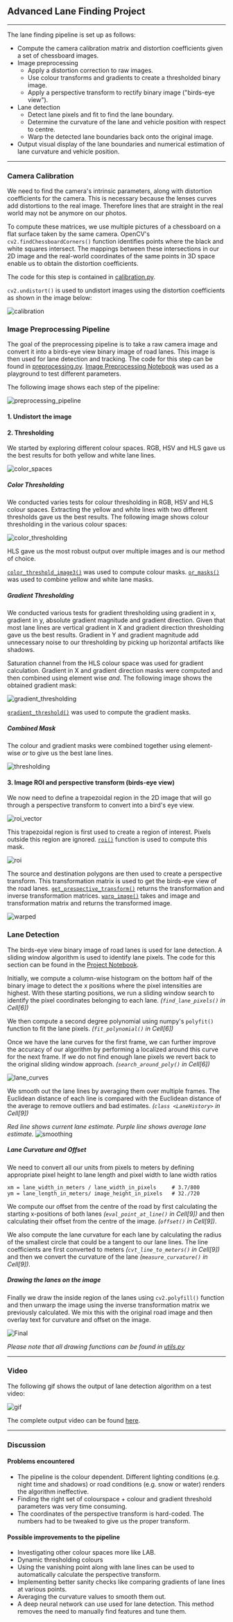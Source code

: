 ## Advanced Lane Finding Project

---

The lane finding pipeline is set up as follows:

* Compute the camera calibration matrix and distortion coefficients given a set of chessboard images.
* Image preprocessing
  * Apply a distortion correction to raw images.
  * Use colour transforms and gradients to create a thresholded binary image.
  * Apply a perspective transform to rectify binary image ("birds-eye view").
* Lane detection
  * Detect lane pixels and fit to find the lane boundary.
  * Determine the curvature of the lane and vehicle position with respect to centre.
  * Warp the detected lane boundaries back onto the original image.
* Output visual display of the lane boundaries and numerical estimation of lane curvature and vehicle position.

---

[//]: # (Image References)

[calibration]: ./output_images/calibration.jpg "Calibration"
[preprocessing_pipeline]: ./output_images/preprocessing_pipeline.png "Preprocessing Pipeline"
[color_spaces]: ./output_images/color_spaces.png "Color Spaces"
[color_thresholding]: ./output_images/color_thresholding.png "Color Thresholding"
[gradient_thresholding]: ./output_images/gradient_thresholding.png "Gradient Thresholding"
[thresholding]: ./output_images/thresholding.png "Thresholding"
[roi_vector]: ./output_images/roi_vector.png "ROI Vector"
[roi]: ./output_images/roi.png "ROI"
[warped]: ./output_images/warped.png "Warped"
[lane_curves]: ./output_images/lane_curves.png "Lane Curves"
[smoothing]: ./output_images/smoothing.png "Smoothing"
[final]: ./output_images/final.png "Final"
[gif]: ./output_videos/output.gif "Output GIF"

### Camera Calibration

We need to find the camera's intrinsic parameters, along with distortion coefficients for the camera. This is necessary because the lenses curves add distortions to the real image. Therefore lines that are straight in the real world may not be anymore on our photos.

To compute these matrices, we use multiple pictures of a chessboard on a flat surface taken by the same camera. OpenCV's `cv2.findChessboardCorners()` function identifies points where the black and white squares intersect. The mappings between these intersections in our 2D image and the real-world coordinates of the same points in 3D space enable us to obtain the distortion coefficients.

The code for this step is contained in [calibration.py](calibration.py).

`cv2.undistort()` is used to undistort images using the distortion coefficients as shown in the image below:

![calibration]

### Image Preprocessing Pipeline

The goal of the preprocessing pipeline is to take a raw camera image and convert it into a birds-eye view
binary image of road lanes. This image is then used for lane detection and tracking. The code for this step can be found in [preprocessing.py](preprocessing.py). [Image Preprocessing Notebook](Image&#32;Preprocessing.ipynb) was used
as a playground to test different parameters.

The following image shows each step of the pipeline:

![preprocessing_pipeline]

#### 1. Undistort the image

#### 2. Thresholding

We started by exploring different colour spaces. RGB, HSV and HLS gave us the best results for both yellow and white lane lines.

![color_spaces]

##### Color Thresholding

We conducted varies tests for colour thresholding in RGB, HSV and HLS colour spaces. Extracting the yellow and white lines with two different thresholds gave us the best results. The following image shows colour thresholding in the various colour spaces:

![color_thresholding]

HLS gave us the most robust output over multiple images and is our method of choice.

[`color_threshold_image3()`](preprocessing.py#L12) was used to compute colour masks. [`or_masks()`](preprocessing.py#L23) was used to combine yellow and white lane masks.

##### Gradient Thresholding

We conducted various tests for gradient thresholding using gradient in x, gradient in y, absolute gradient magnitude and gradient direction. Given that most lane lines are vertical gradient in X and gradient direction thresholding gave us the best results. Gradient in Y and gradient magnitude add unnecessary noise to our thresholding by picking up horizontal artifacts like shadows.

Saturation channel from the HLS colour space was used for gradient calculation. Gradient in X and gradient direction masks were computed and then combined using element wise *and*. The following image shows the obtained gradient mask:

![gradient_thresholding]

[`gradient_threshold()`](preprocessing.py#L45) was used to compute the gradient masks.

##### Combined Mask

The colour and gradient masks were combined together using element-wise *or* to give us the best lane lines.

![thresholding]

#### 3. Image ROI and perspective transform (birds-eye view)

We now need to define a trapezoidal region in the 2D image that will go through a perspective transform to convert into a bird's eye view.

![roi_vector]

This trapezoidal region is first used to create a region of interest. Pixels outside this region are ignored.
[`roi()`](preprocessing.py#L64) function is used to compute this mask.

![roi]

The source and destination polygons are then used to create a perspective transform.
This transformation matrix is used to get the birds-eye view of the road lanes.
[`get_prespective_transform()`](preprocessing.py#L89) returns the transformation and inverse transformation matrices. [`warp_image()`](preprocessing.py#L98) takes and image and transformation matrix and returns the transformed image.

![warped]

### Lane Detection

The birds-eye view binary image of road lanes is used for lane detection. A sliding window algorithm is used to identify lane pixels.
The code for this section can be found in the [Project Notebook](Advance&#32;Lane&#32;Finding.ipynb).

Initially, we compute a column-wise histogram on the bottom half of the binary image to detect the x positions where the pixel intensities are highest. With these starting positions, we run a sliding window search to identify the pixel coordinates belonging to each lane. *(`find_lane_pixels()` in Cell[6])*

We then compute a second degree polynomial using numpy's `polyfit()` function to fit the lane pixels. *(`fit_polynomial()` in Cell[6])*

Once we have the lane curves for the first frame, we can further improve the accuracy of our algorithm by performing a localized around this curve for the next frame. If we do not find enough lane pixels we revert back to the original sliding window approach. *(`search_around_poly()` in Cell[6])*

![lane_curves]

We smooth out the lane lines by averaging them over multiple frames. The Euclidean distance of each line is compared with the Euclidean distance of the average to remove outliers and bad estimates.
*(`class <LaneHistory>` in Cell[9])*

*Red line shows current lane estimate. Purple line shows average lane estimate.*
![smoothing]

##### Lane Curvature and Offset

We need to convert all our units from pixels to meters by defining appropriate pixel height to lane length and pixel width to lane width ratios

```
xm = lane_width_in_meters / lane_width_in_pixels     # 3.7/800
ym = lane_length_in_meters/ image_height_in_pixels   # 32./720
```

We compute our offset from the centre of the road by first calculating the starting x-positions
of both lanes *(`eval_point_at_line()` in Cell[9])* and then calculating their offset from the centre of the image. *(`offset()` in Cell[9])*.


We also compute the lane curvature for each lane by calculating the radius of the smallest circle that could be a tangent to our lane lines. The line coefficients are first converted to meters *(`cvt_line_to_meters()` in Cell[9])* and then we convert the curvature of the lane *(`measure_curvature()` in Cell[9])*.

##### Drawing the lanes on the image

Finally we draw the inside region of the lanes using `cv2.polyfill()` function and then unwarp the image using the inverse transformation matrix we previously calculated. We mix this with the original road image and then overlay text for curvature and offset on the image.

![Final]

*Please note that all drawing functions can be found in [utils.py](utils.py)*

---

### Video

The following gif shows the output of lane detection algorithm on a test video:

![gif]

The complete output video can be found [here](output_videos/output.mp4).

---

### Discussion

#### Problems encountered
* The pipeline is the colour dependent. Different lighting conditions (e.g. night time and shadows) or road conditions (e.g. snow or water) renders the algorithm ineffective.
* Finding the right set of colourspace + colour and gradient threshold parameters was very time consuming.
* The coordinates of the perspective transform is hard-coded. The numbers had to be tweaked to give us the proper transform. 

#### Possible improvements to the pipeline
* Investigating other colour spaces more like LAB.
* Dynamic thresholding colours
* Using the vanishing point along with lane lines can be used to automatically calculate the perspective transform.
* Implementing better sanity checks like comparing gradients of lane lines at various points.
* Averaging the curvature values to smooth them out.
* A deep neural network can use used for lane detection. This method removes the need to manually find features and tune them.
